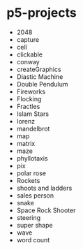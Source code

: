 # p5-projects

* 2048
* capture
* cell
* clickable
* conway
* createGraphics
* Diastic Machine
* Double Pendulum
* Fireworks
* Flocking
* Fractles
* Islam Stars
* lorenz
* mandelbrot
* map
* matrix
* maze
* phyllotaxis
* pix
* polar rose
* Rockets
* shoots and ladders
* sales person
* snake
* Space Rock Shooter
* steering
* super shape
* wave
* word count
